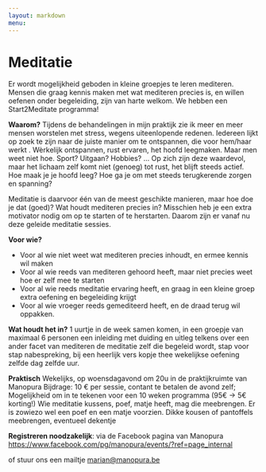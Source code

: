 ```yaml
---
layout: markdown
menu: 
---
```

# Meditatie


Er wordt mogelijkheid geboden in kleine groepjes te leren mediteren. 
Mensen die graag kennis maken met wat mediteren precies is, en willen oefenen onder begeleiding, zijn van harte welkom.
We hebben een Start2Meditate programma!


**Waarom?**
Tijdens de behandelingen in mijn praktijk zie ik meer en meer mensen worstelen met stress, wegens uiteenlopende redenen. Iedereen lijkt op zoek te zijn naar de juiste manier om te ontspannen, die voor hem/haar werkt . Wèrkelijk ontspannen, rust ervaren, het hoofd leegmaken. Maar men weet niet hoe. Sport? Uitgaan? Hobbies? … 
Op zich zijn deze waardevol, maar het lichaam zelf komt niet (genoeg) tot rust, het blijft steeds actief. 
Hoe maak je je hoofd leeg? Hoe ga je om met steeds terugkerende zorgen en spanning? 

Meditatie is daarvoor één van de meest geschikte manieren, maar hoe doe je dat (goed)? Wat houdt mediteren precies in? Misschien heb je een extra motivator nodig om op te starten of te herstarten. Daarom zijn er vanaf nu deze geleide meditatie sessies.


**Voor wie?**
* Voor al wie niet weet wat mediteren precies inhoudt, en ermee kennis wil maken
* Voor al wie reeds van mediteren gehoord heeft, maar niet precies weet hoe er zelf mee te starten
* Voor al wie reeds meditatie ervaring heeft, en graag in een kleine groep extra oefening en begeleiding krijgt
* Voor al wie vroeger reeds gemediteerd heeft, en de draad terug wil oppakken.


**Wat houdt het in?**
1 uurtje in de week samen komen, in een groepje van maximaal 6 personen
een inleiding met duiding en uitleg telkens over een ander facet van mediteren
de meditatie zelf die begeleid wordt, stap voor stap
nabespreking, bij een heerlijk vers kopje thee
wekelijkse oefening zelfde dag zelfde uur.

**Praktisch**
Wekelijks, op woensdagavond om 20u in de praktijkruimte van Manopura
Bijdrage: 10 € per sessie, contant te betalen de avond zelf; 
Mogelijkheid om in te tekenen voor een 10 weken programma (95€ -> 5€ korting!) 
Wie meditatie kussens, poef, matje heeft, mag die meebrengen. Er is zowiezo wel een poef en een matje voorzien.
Dikke kousen of pantoffels meebrengen, eventueel dekentje

**Registreren noodzakelijk**: via de Facebook pagina van Manopura https://www.facebook.com/pg/manopura/events/?ref=page_internal


of stuur ons een mailtje marian@manopura.be


